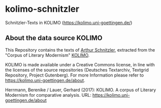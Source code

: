 # kolimo-schnitzler
Schnitzler-Texts in KOLIMO (https://kolimo.uni-goettingen.de/)

## About the data source KOLIMO
This Repository contains the texts of [Arthur Schnitzler](https://en.wikipedia.org/wiki/Arthur_Schnitzler), extracted from the "Corpus of Literary Modernism" [KOLIMO](https://kolimo.uni-goettingen.de/).

KOLIMO is made available under a Creative Commons license, in line with the licenses of the source repositories (Deutsches Textarchiv, Textgrid Repository, Project Gutenberg). For more Information please refer to https://kolimo.uni-goettingen.de/about.

Herrmann, Berenike / Lauer, Gerhard (2017): KOLIMO. A corpus of Literary Modernism for comparative analysis. URL: https://kolimo.uni-goettingen.de/about
